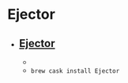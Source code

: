 # Ejector
- [Ejector](https://www.jeb.com.fr/en/ejector.shtml)
  - 
  - 
  - `brew cask install Ejector`

